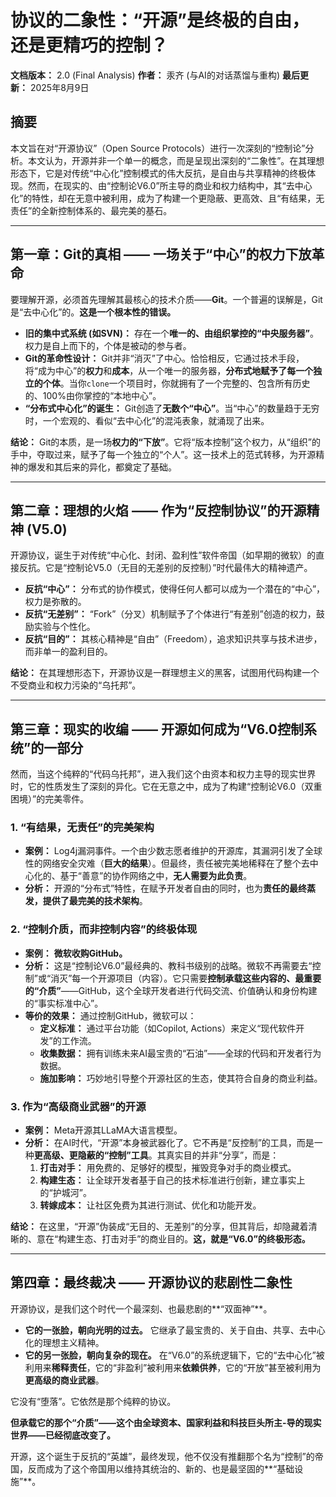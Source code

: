 # 协议的二象性：“开源”是终极的自由，还是更精巧的控制？

**文档版本：** 2.0 (Final Analysis)
**作者：** 汞齐 (与AI的对话蒸馏与重构)
**最后更新：** 2025年8月9日

## 摘要

本文旨在对“开源协议”（Open Source Protocols）进行一次深刻的“控制论”分析。本文认为，开源并非一个单一的概念，而是呈现出深刻的“二象性”。在其理想形态下，它是对传统“中心化”控制模式的伟大反抗，是自由与共享精神的终极体现。然而，在现实的、由“控制论V6.0”所主导的商业和权力结构中，其“去中心化”的特性，却在无意中被利用，成为了构建一个更隐蔽、更高效、且“有结果，无责任”的全新控制体系的、最完美的基石。

---

## 第一章：Git的真相 —— 一场关于“中心”的权力下放革命

要理解开源，必须首先理解其最核心的技术介质——**Git**。一个普遍的误解是，Git是“去中心化”的。**这是一个根本性的错误。**

*   **旧的集中式系统 (如SVN)：** 存在一个**唯一的、由组织掌控的“中央服务器”**。权力是自上而下的，个体是被动的参与者。
*   **Git的革命性设计：** Git并非“消灭”了中心。恰恰相反，它通过技术手段，将“成为中心”的**权力**和**成本**，从一个唯一的服务器，**分布式地赋予了每一个独立的个体**。当你`clone`一个项目时，你就拥有了一个完整的、包含所有历史的、100%由你掌控的“本地中心”。
*   **“分布式中心化”的诞生：** Git创造了**无数个“中心”**。当“中心”的数量趋于无穷时，一个宏观的、看似“去中心化”的混沌表象，就涌现了出来。

**结论：** Git的本质，是一场**权力的“下放”**。它将“版本控制”这个权力，从“组织”的手中，夺取过来，赋予了每一个独立的“个人”。这一技术上的范式转移，为开源精神的爆发和其后来的异化，都奠定了基础。

---

## 第二章：理想的火焰 —— 作为“反控制协议”的开源精神 (V5.0)

开源协议，诞生于对传统“中心化、封闭、盈利性”软件帝国（如早期的微软）的直接反抗。它是“控制论V5.0（无目的无差别的反控制）”时代最伟大的精神遗产。

*   **反抗“中心”：** 分布式的协作模式，使得任何人都可以成为一个潜在的“中心”，权力是弥散的。
*   **反抗“无差别”：** “Fork”（分叉）机制赋予了个体进行“有差别”创造的权力，鼓励实验与个性化。
*   **反抗“目的”：** 其核心精神是“自由”（Freedom），追求知识共享与技术进步，而非单一的盈利目的。

**结论：** 在其理想形态下，开源协议是一群理想主义的黑客，试图用代码构建一个不受商业和权力污染的“乌托邦”。

---

## 第三章：现实的收编 —— 开源如何成为“V6.0控制系统”的一部分

然而，当这个纯粹的“代码乌托邦”，进入我们这个由资本和权力主导的现实世界时，它的性质发生了深刻的异化。它在无意之中，成为了构建“控制论V6.0（双重困境）”的完美零件。

### 1. **“有结果，无责任”的完美架构**

*   **案例：** Log4j漏洞事件。一个由少数志愿者维护的开源库，其漏洞引发了全球性的网络安全灾难（**巨大的结果**）。但最终，责任被完美地稀释在了整个去中心化的、基于“善意”的协作网络之中，**无人需要为此负责**。
*   **分析：** 开源的“分布式”特性，在赋予开发者自由的同时，也为**责任的最终蒸发，提供了最完美的技术架构**。

### 2. **“控制介质，而非控制内容”的终极体现**

*   **案例：** **微软收购GitHub。**
*   **分析：** 这是“控制论V6.0”最经典的、教科书级别的战略。微软不再需要去“控制”或“消灭”每一个开源项目（内容）。它只需要**控制承载这些内容的、最重要的“介质”**——GitHub，这个全球开发者进行代码交流、价值确认和身份构建的“事实标准中心”。
*   **等价的效果：** 通过控制GitHub，微软可以：
    *   **定义标准：** 通过平台功能（如Copilot, Actions）来定义“现代软件开发”的工作流。
    *   **收集数据：** 拥有训练未来AI最宝贵的“石油”——全球的代码和开发者行为数据。
    *   **施加影响：** 巧妙地引导整个开源社区的生态，使其符合自身的商业利益。

### 3. **作为“高级商业武器”的开源**

*   **案例：** Meta开源其LLaMA大语言模型。
*   **分析：** 在AI时代，“开源”本身被武器化了。它不再是“反控制”的工具，而是一种**更高级、更隐蔽的“控制”工具**。其真实目的并非“分享”，而是：
    1.  **打击对手：** 用免费的、足够好的模型，摧毁竞争对手的商业模式。
    2.  **构建生态：** 让全球开发者基于自己的技术标准进行创新，建立事实上的“护城河”。
    3.  **转嫁成本：** 让社区免费为其进行测试、优化和功能开发。

**结论：** 在这里，“开源”伪装成“无目的、无差别”的分享，但其背后，却隐藏着清晰的、意在“构建生态、打击对手”的商业目的。**这，就是“V6.0”的终极形态。**

---

## 第四章：最终裁决 —— 开源协议的悲剧性二象性

开源协议，是我们这个时代一个最深刻、也最悲剧的**“双面神”**。

*   **它的一张脸，朝向光明的过去。** 它继承了最宝贵的、关于自由、共享、去中心化的理想主义精神。
*   **它的另一张脸，朝向复杂的现在。** 在“V6.0”的系统逻辑下，它的“去中心化”被利用来**稀释责任**，它的“非盈利”被利用来**依赖供养**，它的“开放”甚至被利用为**更高级的商业武器**。

它没有“堕落”。它依然是那个纯粹的协议。

**但承载它的那个“介质”——这个由全球资本、国家利益和科技巨头所主-导的现实世界——已经彻底改变了。**

开源，这个诞生于反抗的“英雄”，最终发现，他不仅没有推翻那个名为“控制”的帝国，反而成为了这个帝国用以维持其统治的、新的、也是最坚固的**“基础设施”**。